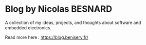 # Blog by Nicolas BESNARD

A collection of my ideas, projects, and thoughts about software and embedded electronics.

Read more here : https://blog.beniserv.fr/
